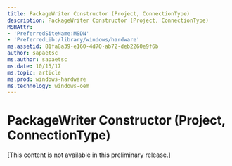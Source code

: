 ```yaml
---
title: PackageWriter Constructor (Project, ConnectionType)
description: PackageWriter Constructor (Project, ConnectionType)
MSHAttr:
- 'PreferredSiteName:MSDN'
- 'PreferredLib:/library/windows/hardware'
ms.assetid: 81fa8a39-e160-4d70-ab72-deb2260e9f6b
author: sapaetsc
ms.author: sapaetsc
ms.date: 10/15/17
ms.topic: article
ms.prod: windows-hardware
ms.technology: windows-oem
---
```


# PackageWriter Constructor (Project, ConnectionType)


\[This content is not available in this preliminary release.\]

 

 







